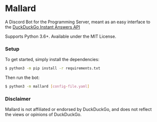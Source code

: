 # Mallard
A Discord Bot for the Programming Server, meant as an easy interface to the [DuckDuckGo Instant Answers API](https://duckduckgo.com/api)

Supports Python 3.6+. Available under the MIT License.

### Setup
To get started, simply install the dependencies:
```sh
$ python3 -m pip install -r requirements.txt
```

Then run the bot:
```sh
$ python3 -m mallard [config-file.yaml]
```

### Disclaimer
Mallard is not affiliated or endorsed by DuckDuckGo, and does not reflect the views or opinions of DuckDuckGo.
